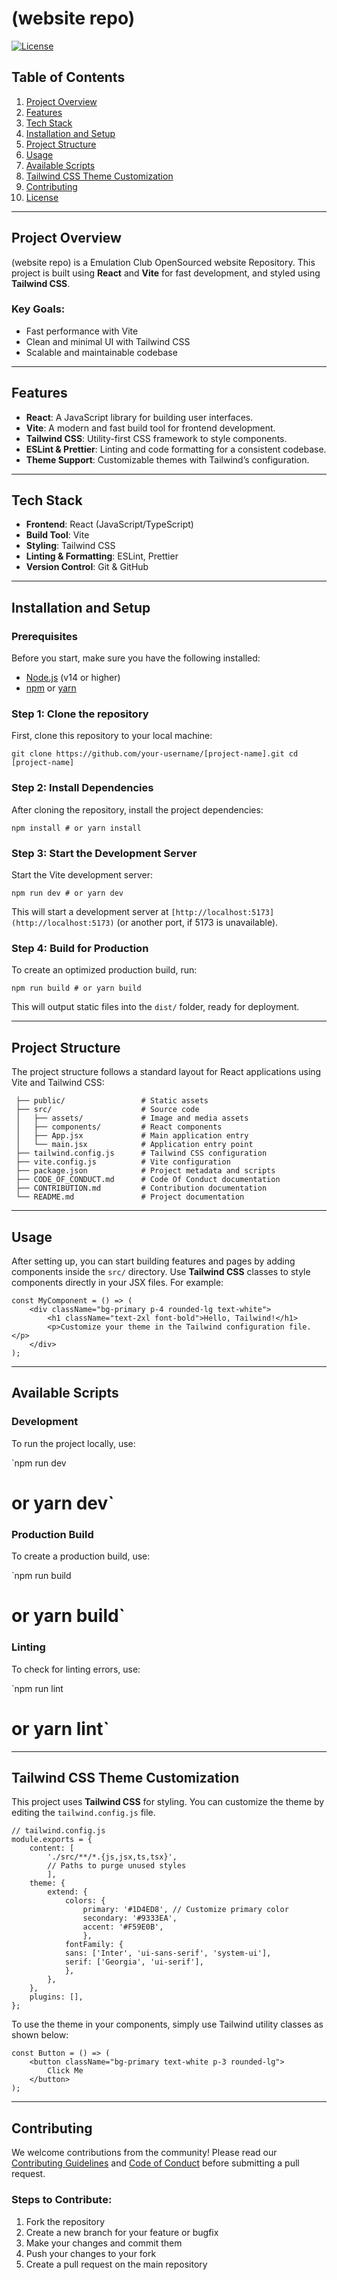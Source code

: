 # (website repo)

[![License](https://img.shields.io/badge/license-MIT-blue.svg)](LICENSE)

## Table of Contents

1. [Project Overview](#project-overview)
2. [Features](#features)
3. [Tech Stack](#tech-stack)
4. [Installation and Setup](#installation-and-setup)
5. [Project Structure](#project-structure)
6. [Usage](#usage)
7. [Available Scripts](#available-scripts)
8. [Tailwind CSS Theme Customization](#tailwind-css-theme-customization)
9. [Contributing](#contributing)
10. [License](#license)

---

## Project Overview

(website repo) is a Emulation Club OpenSourced website Repository. This project is built using **React** and **Vite** for fast development, and styled using **Tailwind CSS**.

### Key Goals:

-   Fast performance with Vite
-   Clean and minimal UI with Tailwind CSS
-   Scalable and maintainable codebase

---

## Features

-   **React**: A JavaScript library for building user interfaces.
-   **Vite**: A modern and fast build tool for frontend development.
-   **Tailwind CSS**: Utility-first CSS framework to style components.
-   **ESLint & Prettier**: Linting and code formatting for a consistent codebase.
-   **Theme Support**: Customizable themes with Tailwind’s configuration.

---

## Tech Stack

-   **Frontend**: React (JavaScript/TypeScript)
-   **Build Tool**: Vite
-   **Styling**: Tailwind CSS
-   **Linting & Formatting**: ESLint, Prettier
-   **Version Control**: Git & GitHub

---

## Installation and Setup

### Prerequisites

Before you start, make sure you have the following installed:

-   [Node.js](https://nodejs.org/en/) (v14 or higher)
-   [npm](https://www.npmjs.com/) or [yarn](https://yarnpkg.com/)

### Step 1: Clone the repository

First, clone this repository to your local machine:

`git clone https://github.com/your-username/[project-name].git cd [project-name]`

### Step 2: Install Dependencies

After cloning the repository, install the project dependencies:

`npm install # or yarn install`

### Step 3: Start the Development Server

Start the Vite development server:

`npm run dev # or yarn dev`

This will start a development server at `[http://localhost:5173](http://localhost:5173)` (or another port, if 5173 is unavailable).

### Step 4: Build for Production

To create an optimized production build, run:

`npm run build # or yarn build`

This will output static files into the `dist/` folder, ready for deployment.

---

## Project Structure

The project structure follows a standard layout for React applications using Vite and Tailwind CSS:

```
 ├── public/                 # Static assets
 ├── src/                    # Source code
 │   ├── assets/             # Image and media assets
 │   ├── components/         # React components
 │   ├── App.jsx             # Main application entry
 │   └── main.jsx            # Application entry point
 ├── tailwind.config.js      # Tailwind CSS configuration
 ├── vite.config.js          # Vite configuration
 ├── package.json            # Project metadata and scripts
 ├── CODE_OF_CONDUCT.md      # Code Of Conduct documentation
 ├── CONTRIBUTION.md         # Contribution documentation
 └── README.md               # Project documentation
```

---

## Usage

After setting up, you can start building features and pages by adding components inside the `src/` directory. Use **Tailwind CSS** classes to style components directly in your JSX files. For example:

```
const MyComponent = () => (
    <div className="bg-primary p-4 rounded-lg text-white">
        <h1 className="text-2xl font-bold">Hello, Tailwind!</h1>
        <p>Customize your theme in the Tailwind configuration file.</p>
    </div>
);
```

---

## Available Scripts

### Development

To run the project locally, use:

`npm run dev

# or yarn dev`

### Production Build

To create a production build, use:

`npm run build

# or yarn build`

### Linting

To check for linting errors, use:

`npm run lint

# or yarn lint`

---

## Tailwind CSS Theme Customization

This project uses **Tailwind CSS** for styling. You can customize the theme by editing the `tailwind.config.js` file.

```
// tailwind.config.js
module.exports = {
    content: [
        './src/**/*.{js,jsx,ts,tsx}',
        // Paths to purge unused styles
        ],
    theme: {
        extend: {
            colors: {
                primary: '#1D4ED8', // Customize primary color
                secondary: '#9333EA',
                accent: '#F59E0B',
                },
            fontFamily: {
            sans: ['Inter', 'ui-sans-serif', 'system-ui'],
            serif: ['Georgia', 'ui-serif'],
            },
        },
    },
    plugins: [],
};
```

To use the theme in your components, simply use Tailwind utility classes as shown below:

```
const Button = () => (
    <button className="bg-primary text-white p-3 rounded-lg">
        Click Me
    </button>
);
```

---

## Contributing

We welcome contributions from the community! Please read our [Contributing Guidelines](CONTRIBUTING.md) and [Code of Conduct](CODE_OF_CONDUCT.md) before submitting a pull request.

### Steps to Contribute:

1. Fork the repository
2. Create a new branch for your feature or bugfix
3. Make your changes and commit them
4. Push your changes to your fork
5. Create a pull request on the main repository
